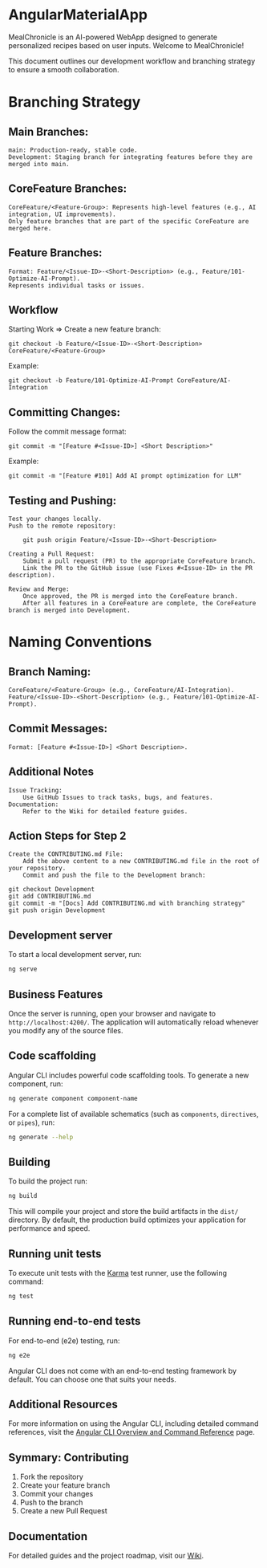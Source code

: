 # AngularMaterialApp

MealChronicle is an AI-powered WebApp designed to generate personalized recipes based on user inputs.
Welcome to MealChronicle!

This document outlines our development workflow and branching strategy to ensure a smooth collaboration.

# Branching Strategy
## Main Branches:

    main: Production-ready, stable code.
    Development: Staging branch for integrating features before they are merged into main.

## CoreFeature Branches:

    CoreFeature/<Feature-Group>: Represents high-level features (e.g., AI integration, UI improvements).
    Only feature branches that are part of the specific CoreFeature are merged here.

## Feature Branches:

    Format: Feature/<Issue-ID>-<Short-Description> (e.g., Feature/101-Optimize-AI-Prompt).
    Represents individual tasks or issues.

## Workflow
Starting Work => Create a new feature branch:    

    git checkout -b Feature/<Issue-ID>-<Short-Description> CoreFeature/<Feature-Group>

Example:

    git checkout -b Feature/101-Optimize-AI-Prompt CoreFeature/AI-Integration

## Committing Changes:
Follow the commit message format:
    
    git commit -m "[Feature #<Issue-ID>] <Short Description>"

Example:

    git commit -m "[Feature #101] Add AI prompt optimization for LLM"

## Testing and Pushing:

    Test your changes locally.
    Push to the remote repository:

        git push origin Feature/<Issue-ID>-<Short-Description>

    Creating a Pull Request:
        Submit a pull request (PR) to the appropriate CoreFeature branch.
        Link the PR to the GitHub issue (use Fixes #<Issue-ID> in the PR description).

    Review and Merge:
        Once approved, the PR is merged into the CoreFeature branch.
        After all features in a CoreFeature are complete, the CoreFeature branch is merged into Development.

# Naming Conventions
## Branch Naming:

    CoreFeature/<Feature-Group> (e.g., CoreFeature/AI-Integration).
    Feature/<Issue-ID>-<Short-Description> (e.g., Feature/101-Optimize-AI-Prompt).

## Commit Messages:

    Format: [Feature #<Issue-ID>] <Short Description>.

## Additional Notes

    Issue Tracking:
        Use GitHub Issues to track tasks, bugs, and features.
    Documentation:
        Refer to the Wiki for detailed feature guides.

## Action Steps for Step 2

    Create the CONTRIBUTING.md File:
        Add the above content to a new CONTRIBUTING.md file in the root of your repository.
        Commit and push the file to the Development branch:

    git checkout Development
    git add CONTRIBUTING.md
    git commit -m "[Docs] Add CONTRIBUTING.md with branching strategy"
    git push origin Development

## Development server

To start a local development server, run:

```bash
ng serve
```
## Business Features

Once the server is running, open your browser and navigate to `http://localhost:4200/`. The application will automatically reload whenever you modify any of the source files.

## Code scaffolding

Angular CLI includes powerful code scaffolding tools. To generate a new component, run:

```bash
ng generate component component-name
```

For a complete list of available schematics (such as `components`, `directives`, or `pipes`), run:

```bash
ng generate --help
```
## Building

To build the project run:

```bash
ng build
```

This will compile your project and store the build artifacts in the `dist/` directory. By default, the production build optimizes your application for performance and speed.

## Running unit tests

To execute unit tests with the [Karma](https://karma-runner.github.io) test runner, use the following command:

```bash
ng test
```

## Running end-to-end tests

For end-to-end (e2e) testing, run:

```bash
ng e2e
```

Angular CLI does not come with an end-to-end testing framework by default. You can choose one that suits your needs.

## Additional Resources

For more information on using the Angular CLI, including detailed command references, visit the [Angular CLI Overview and Command Reference](https://angular.dev/tools/cli) page.
## Symmary: Contributing

1. Fork the repository
2. Create your feature branch
3. Commit your changes
4. Push to the branch
5. Create a new Pull Request

## Documentation
For detailed guides and the project roadmap, visit our [Wiki](https://github.com/byeonit/meal-chronicle-chatgpt-bolt/wiki).

